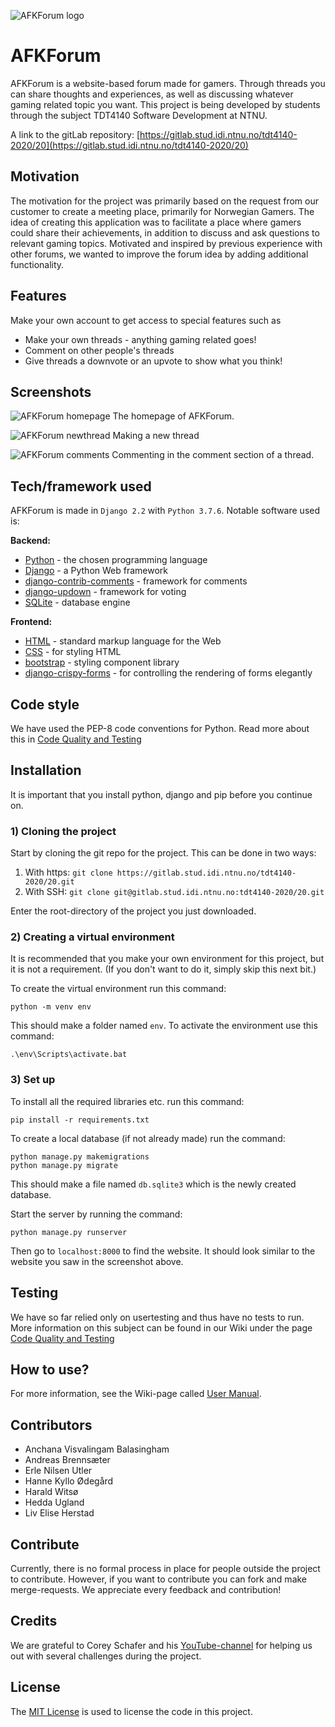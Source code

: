 ![AFKForum logo](media/AFK.PNG "logo")


# AFKForum

AFKForum is a website-based forum made for gamers. Through threads you can share thoughts and experiences, as well as discussing whatever gaming related topic you want. 
This project is being developed by students through the subject TDT4140 Software Development at NTNU.

A link to the gitLab repository: [https://gitlab.stud.idi.ntnu.no/tdt4140-2020/20](https://gitlab.stud.idi.ntnu.no/tdt4140-2020/20)

## Motivation

The motivation for the project was primarily based on the request from our customer to create a meeting place, primarily for Norwegian Gamers.
The idea of creating this application was to facilitate a place where gamers could share their achievements, in addition to discuss and ask questions to relevant gaming topics.
Motivated and inspired by previous experience with other forums, we wanted to improve the forum idea by adding additional functionality.

## Features
Make your own account to get access to special features such as
 - Make your own threads - anything gaming related goes!
 - Comment on other people's threads
 - Give threads a downvote or an upvote to show what you think!

## Screenshots
![AFKForum homepage](media/homepage.png "homepage")
The homepage of AFKForum.

![AFKForum newthread](media/newthread.png "new thread")
Making a new thread

![AFKForum comments](media/comments.png "comments")
Commenting in the comment section of a thread.

## Tech/framework used
AFKForum is made in `Django 2.2` with `Python 3.7.6`. Notable software used is:

**Backend:**
 - [Python](https://www.python.org/) - the chosen programming language
 - [Django](https://www.djangoproject.com/) - a Python Web framework
 - [django-contrib-comments](https://django-contrib-comments.readthedocs.io/en/latest/index.html) - framework for comments
 - [django-updown](https://github.com/weluse/django-updown) - framework for voting
 - [SQLite](https://www.sqlite.org/index.html) - database engine
 
 **Frontend:**
 - [HTML](https://www.w3schools.com/html/) - standard markup language for the Web
 - [CSS](https://www.w3schools.com/css/) - for styling HTML
 - [bootstrap](https://getbootstrap.com/) - styling component library
 - [django-crispy-forms](https://django-crispy-forms.readthedocs.io/en/latest/) - for controlling the rendering of forms elegantly

## Code style
We have used the PEP-8 code conventions for Python. Read more about this in [Code Quality and Testing](https://www.w3schools.com/css/)


## Installation
It is important that you install python, django and pip before you continue on.

### 1) Cloning the project
Start by cloning the git repo for the project. This can be done in two ways:

1. With https:
	 ```git clone https://gitlab.stud.idi.ntnu.no/tdt4140-2020/20.git```
2. With SSH:
  ```git clone git@gitlab.stud.idi.ntnu.no:tdt4140-2020/20.git```

Enter the root-directory of the project you just downloaded.

### 2) Creating a virtual environment
It is recommended that you make your own environment for this project, but it is not a requirement. (If you don't want to do it, simply skip this next bit.)

To create the virtual environment run this command:
```
python -m venv env
```
This should make a folder named `env`. To activate the environment use this command:
```
.\env\Scripts\activate.bat
```

### 3) Set up
To install all the required libraries etc. run this command:
```
pip install -r requirements.txt
```
To create a local database (if not already made) run the command:
```
python manage.py makemigrations
python manage.py migrate
```
This should make a file named `db.sqlite3` which is the newly created database.

Start the server by running the command:
```
python manage.py runserver
```
Then go to `localhost:8000` to find the website. It should look similar to the website you saw in the screenshot above.

## Testing
We have so far relied only on usertesting and thus have no tests to run. More information on this subject can be found in our Wiki under the page [Code Quality and Testing](https://gitlab.stud.idi.ntnu.no/tdt4140-2020/20/-/wikis/Code-Quality-and-Testing#testing)

## How to use?
For more information, see the Wiki-page called [User Manual](https://gitlab.stud.idi.ntnu.no/tdt4140-2020/20/-/wikis/User%20Manual ). 

## Contributors
 - Anchana Visvalingam Balasingham
 - Andreas Brennsæter
 - Erle Nilsen Utler
 - Hanne Kyllo Ødegård
 - Harald Witsø
 - Hedda Ugland
 - Liv Elise Herstad

## Contribute
Currently, there is no formal process in place for people outside the project to contribute. However, if you want to contribute you can fork and make merge-requests. We appreciate every feedback and contribution!

## Credits
We are grateful to Corey Schafer and his [YouTube-channel](https://www.youtube.com/user/schafer5) for helping us out with several challenges during the project. 

## License

The [MIT License](https://opensource.org/licenses/mit-license.php) is used to license the code in this project. 